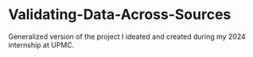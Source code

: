 # Validating-Data-Across-Sources
Generalized version of the project I ideated and created during my 2024 internship at UPMC.
